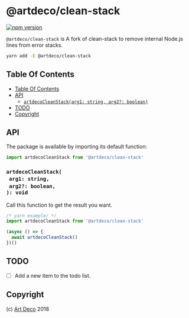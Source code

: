 # @artdeco/clean-stack

[![npm version](https://badge.fury.io/js/@artdeco/clean-stack.svg)](https://npmjs.org/package/@artdeco/clean-stack)

`@artdeco/clean-stack` is A fork of clean-stack to remove internal Node.js lines from error stacks.

```sh
yarn add -E @artdeco/clean-stack
```

## Table Of Contents

- [Table Of Contents](#table-of-contents)
- [API](#api)
  * [`artdecoCleanStack(arg1: string, arg2?: boolean)`](#mynewpackagearg1-stringarg2-boolean-void)
- [TODO](#todo)
- [Copyright](#copyright)

## API

The package is available by importing its default function:

```js
import artdecoCleanStack from '@artdeco/clean-stack'
```

### `artdecoCleanStack(`<br/>&nbsp;&nbsp;`arg1: string,`<br/>&nbsp;&nbsp;`arg2?: boolean,`<br/>`): void`

Call this function to get the result you want.

```js
/* yarn example/ */
import artdecoCleanStack from '@artdeco/clean-stack'

(async () => {
  await artdecoCleanStack()
})()
```

## TODO

- [ ] Add a new item to the todo list.

## Copyright

(c) [Art Deco][1] 2018

[1]: https://artdeco.bz
